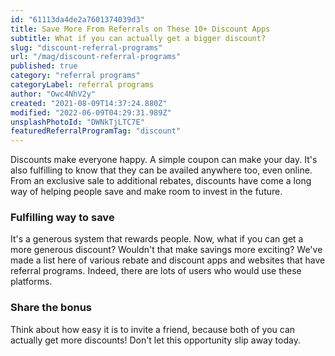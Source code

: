 ```yaml
---
id: "61113da4de2a7601374039d3"
title: Save More From Referrals on These 10+ Discount Apps
subtitle: What if you can actually get a bigger discount?
slug: "discount-referral-programs"
url: "/mag/discount-referral-programs"
published: true
category: "referral programs"
categoryLabel: referral programs
author: "Owc4NhV2y"
created: "2021-08-09T14:37:24.880Z"
modified: "2022-06-09T04:29:31.989Z"
unsplashPhotoId: "DWNkTjLTC7E"
featuredReferralProgramTag: "discount"
---
```

Discounts make everyone happy. A simple coupon can make your day. It's also fulfilling to know that they can be availed anywhere too, even online. From an exclusive sale to additional rebates, discounts have come a long way of helping people save and make room to invest in the future.

### **Fulfilling way to save**

It's a generous system that rewards people. Now, what if you can get a more generous discount? Wouldn't that make savings more exciting? We've made a list here of various rebate and discount apps and websites that have referral programs. Indeed, there are lots of users who would use these platforms.

### **Share the bonus**

Think about how easy it is to invite a friend, because both of you can actually get more discounts! Don't let this opportunity slip away today.